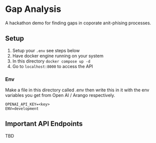 # Gap Analysis

A hackathon demo for finding gaps in coporate anit-phising processes.

## Setup

1. Setup your `.env` see steps below
1. Have docker engine running on your system
1. In this directory `docker compose up -d`
1. Go to `localhost:8000` to access the API

### Env

Make a file in this directory called .env then write this in it with the env variables you get from Open AI / Arango respectively.

````env
OPENAI_API_KEY=<key>
ENV=development
````

## Important API Endpoints

TBD
